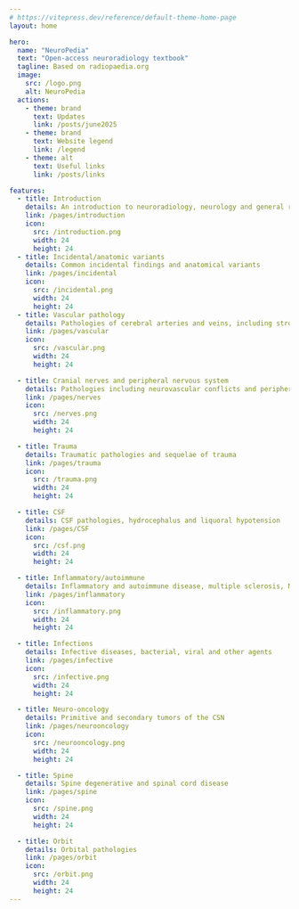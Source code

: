 ```yaml
---
# https://vitepress.dev/reference/default-theme-home-page
layout: home

hero:
  name: "NeuroPedia"
  text: "Open-access neuroradiology textbook"
  tagline: Based on radiopaedia.org
  image:
    src: /logo.png
    alt: NeuroPedia
  actions:
    - theme: brand
      text: Updates
      link: /posts/june2025
    - theme: brand
      text: Website legend
      link: /legend
    - theme: alt
      text: Useful links
      link: /posts/links

features:
  - title: Introduction
    details: An introduction to neuroradiology, neurology and general radiological techniques
    link: /pages/introduction
    icon:
      src: /introduction.png
      width: 24
      height: 24
  - title: Incidental/anatomic variants
    details: Common incidental findings and anatomical variants
    link: /pages/incidental
    icon:
      src: /incidental.png
      width: 24
      height: 24
  - title: Vascular pathology
    details: Pathologies of cerebral arteries and veins, including stroke and intraparenchimal hemorrhage
    link: /pages/vascular
    icon:
      src: /vascular.png
      width: 24
      height: 24

  - title: Cranial nerves and peripheral nervous system
    details: Pathologies including neurovascular conflicts and peripheral nervous system
    link: /pages/nerves
    icon:
      src: /nerves.png
      width: 24
      height: 24

  - title: Trauma
    details: Traumatic pathologies and sequelae of trauma
    link: /pages/trauma
    icon:
      src: /trauma.png
      width: 24
      height: 24

  - title: CSF
    details: CSF pathologies, hydrocephalus and liquoral hypotension
    link: /pages/CSF
    icon:
      src: /csf.png
      width: 24
      height: 24

  - title: Inflammatory/autoimmune
    details: Inflammatory and autoimmune disease, multiple sclerosis, MOGAD and autoimmune pathologies
    link: /pages/inflammatory
    icon:
      src: /inflammatory.png
      width: 24
      height: 24    

  - title: Infections
    details: Infective diseases, bacterial, viral and other agents
    link: /pages/infective
    icon:
      src: /infective.png
      width: 24
      height: 24

  - title: Neuro-oncology
    details: Primitive and secondary tumors of the CSN
    link: /pages/neurooncology
    icon:
      src: /neurooncology.png
      width: 24
      height: 24 

  - title: Spine
    details: Spine degenerative and spinal cord disease
    link: /pages/spine
    icon:
      src: /spine.png
      width: 24
      height: 24

  - title: Orbit
    details: Orbital pathologies
    link: /pages/orbit
    icon:
      src: /orbit.png
      width: 24
      height: 24     
---
```


